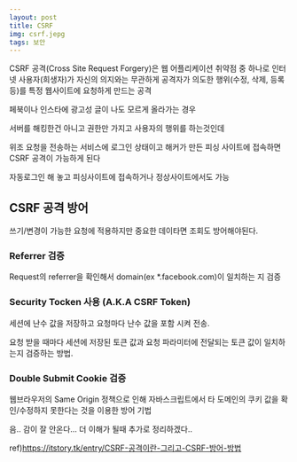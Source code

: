 ```yaml
---
layout: post
title: CSRF
img: csrf.jepg
tags: 보안
---
```


CSRF 공격(Cross Site Request Forgery)은 웹 어플리케이션 취약점 중 하나로 인터넷 사용자(희생자)가 자신의 의지와는 무관하게 공격자가 의도한 행위(수정, 삭제, 등록 등)를 특정 웹사이트에 요청하게 만드는 공격



페북이나 인스타에 광고성 글이 나도 모르게 올라가는 경우 

서버를 해킹한건 아니고 권한만 가지고 사용자의 행위를 하는것인데 

위조 요청을 전송하는 서비스에 로그인 상태이고 해커가 만든 피싱 사이트에 접속하면 CSRF 공격이 가능하게 된다

자동로그인 해 놓고 피싱사이트에 접속하거나 정상사이트에서도 가능 



## CSRF 공격 방어 

쓰기/변경이 가능한 요청에 적용하지만 중요한 데이타면 조회도 방어해야된다. 

### Referrer 검증

Request의 referrer을 확인해서 domain(ex *.facebook.com)이 일치하는 지 검증 

### Security Tocken 사용 (A.K.A CSRF Token)

세션에 난수 값을 저장하고 요청마다 난수 값을 포함 시켜 전송. 

요청 받을 때마다 세션에 저장된 토큰 값과 요청 파라미터에 전달되는 토큰 값이 일치하는지 검증하는 방법. 

### Double Submit Cookie 검증

웹브라우저의 Same Origin 정책으로 인해 자바스크립트에서 타 도메인의 쿠키 값을 확인/수정하지 못한다는 것을 이용한 방어 기법



음.. 감이 잘 안온다... 더 이해가 될때 추가로 정리하겠다.. 



ref)https://itstory.tk/entry/CSRF-공격이란-그리고-CSRF-방어-방법